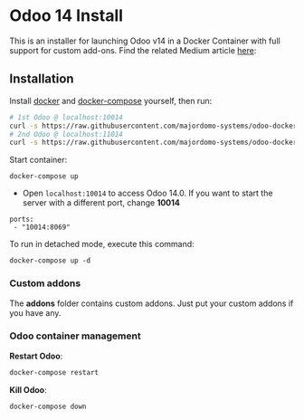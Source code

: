 # Odoo 14 Install

This is an installer for launching Odoo v14 in a Docker Container with full support for custom add-ons.  Find the related Medium article [here](https://guruguhan.medium.com/odoo-docker-custom-addons-21d34d227cee):
## Installation

Install [docker](https://docs.docker.com/get-docker/) and [docker-compose](https://docs.docker.com/compose/install/) yourself, then run:

``` bash
# 1st Odoo @ localhost:10014
curl -s https://raw.githubusercontent.com/majordomo-systems/odoo-docker/14.0/run.sh | sudo bash -s odoo-docker-1 10014
# 2nd Odoo @ localhost:11014
curl -s https://raw.githubusercontent.com/majordomo-systems/odoo-docker/14.0/run.sh | sudo bash -s odoo-docker-2 11014
```

Start container:
```
docker-compose up
```

* Open `localhost:10014` to access Odoo 14.0. If you want to start the server with a different port, change **10014** 

```
ports:
 - "10014:8069"
```

To run in detached mode, execute this command:

```
docker-compose up -d
```

### Custom addons

The **addons** folder contains custom addons. Just put your custom addons if you have any.

### Odoo container management

**Restart Odoo**:

``` bash
docker-compose restart
```

**Kill Odoo**:

``` bash
docker-compose down
```
